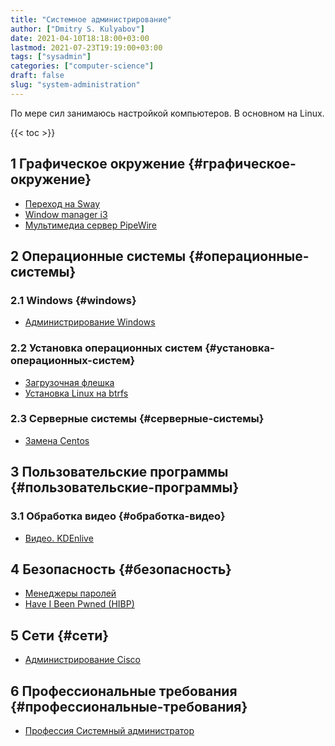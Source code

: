 ```yaml
---
title: "Системное администрирование"
author: ["Dmitry S. Kulyabov"]
date: 2021-04-10T18:18:00+03:00
lastmod: 2021-07-23T19:19:00+03:00
tags: ["sysadmin"]
categories: ["computer-science"]
draft: false
slug: "system-administration"
---
```


По мере сил занимаюсь настройкой компьютеров. В основном на Linux.

<!--more-->

{{< toc >}}


## <span class="section-num">1</span> Графическое окружение {#графическое-окружение}

-   [Переход на Sway](../notes/20210410175400-переход_на_sway.md)
-   [Window manager i3](../notes/20210514113200-window_manager_i3.md)
-   [Мультимедиа сервер PipeWire](../notes/20210428162800-мультимедиа_сервер_pipewire.md)


## <span class="section-num">2</span> Операционные системы {#операционные-системы}


### <span class="section-num">2.1</span> Windows {#windows}

-   [Администрирование Windows](../notes/20210501162800-администрирование_windows.md)


### <span class="section-num">2.2</span> Установка операционных систем {#установка-операционных-систем}

-   [Загрузочная флешка](../notes/20210410184600-загрузочная_флешка.md)
-   [Установка Linux на btrfs](../notes/20210521203800-установка_linux_на_btrfs.md)


### <span class="section-num">2.3</span> Серверные системы {#серверные-системы}

-   [Замена Centos](../notes/20210525152200-замена_centos.md)


## <span class="section-num">3</span> Пользовательские программы {#пользовательские-программы}


### <span class="section-num">3.1</span> Обработка видео {#обработка-видео}

-   [Видео. KDEnlive](../notes/20210723191000-видео_kdenlive.md)


## <span class="section-num">4</span> Безопасность {#безопасность}

-   [Менеджеры паролей](../notes/20210429115600-менеджеры_паролеи.md)
-   [Have I Been Pwned (HIBP)](../notes/20210503152100-have_i_been_pwned_hibp.md)


## <span class="section-num">5</span> Сети {#сети}

-   [Администрирование Cisco](../notes/20210616123800-администрирование_cisco.md)


## <span class="section-num">6</span> Профессиональные требования {#профессиональные-требования}

-   [Профессия Системный администратор](../notes/20210702120200-профессия_системныи_администратор.md)
